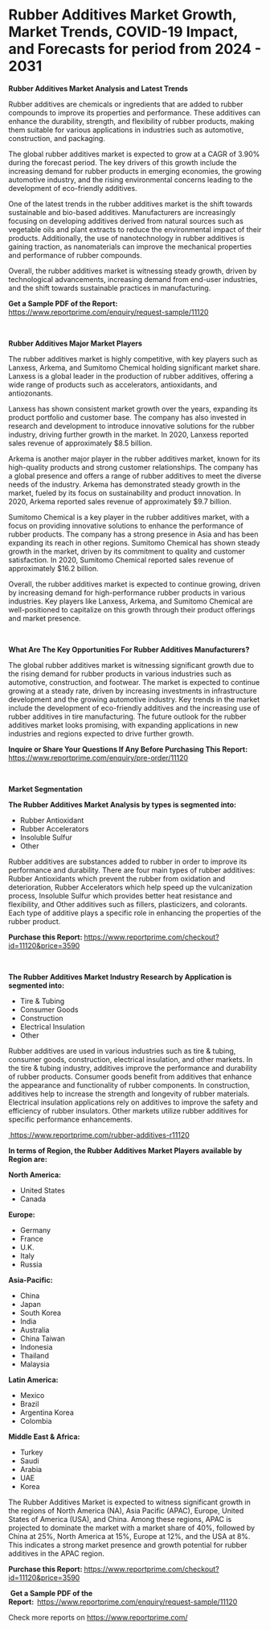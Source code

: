 <p><h1>Rubber Additives Market Growth, Market Trends, COVID-19 Impact, and Forecasts for period from 2024 - 2031</h1></p><p><strong>Rubber Additives Market Analysis and Latest Trends</strong></p>
<p><p>Rubber additives are chemicals or ingredients that are added to rubber compounds to improve its properties and performance. These additives can enhance the durability, strength, and flexibility of rubber products, making them suitable for various applications in industries such as automotive, construction, and packaging.</p><p>The global rubber additives market is expected to grow at a CAGR of 3.90% during the forecast period. The key drivers of this growth include the increasing demand for rubber products in emerging economies, the growing automotive industry, and the rising environmental concerns leading to the development of eco-friendly additives.</p><p>One of the latest trends in the rubber additives market is the shift towards sustainable and bio-based additives. Manufacturers are increasingly focusing on developing additives derived from natural sources such as vegetable oils and plant extracts to reduce the environmental impact of their products. Additionally, the use of nanotechnology in rubber additives is gaining traction, as nanomaterials can improve the mechanical properties and performance of rubber compounds.</p><p>Overall, the rubber additives market is witnessing steady growth, driven by technological advancements, increasing demand from end-user industries, and the shift towards sustainable practices in manufacturing.</p></p>
<p><strong>Get a Sample PDF of the Report:&nbsp;</strong> <a href="https://www.reportprime.com/enquiry/request-sample/11120">https://www.reportprime.com/enquiry/request-sample/11120</a></p>
<p>&nbsp;</p>
<p><strong>Rubber Additives Major Market Players</strong></p>
<p><p>The rubber additives market is highly competitive, with key players such as Lanxess, Arkema, and Sumitomo Chemical holding significant market share. Lanxess is a global leader in the production of rubber additives, offering a wide range of products such as accelerators, antioxidants, and antiozonants.</p><p>Lanxess has shown consistent market growth over the years, expanding its product portfolio and customer base. The company has also invested in research and development to introduce innovative solutions for the rubber industry, driving further growth in the market. In 2020, Lanxess reported sales revenue of approximately $8.5 billion.</p><p>Arkema is another major player in the rubber additives market, known for its high-quality products and strong customer relationships. The company has a global presence and offers a range of rubber additives to meet the diverse needs of the industry. Arkema has demonstrated steady growth in the market, fueled by its focus on sustainability and product innovation. In 2020, Arkema reported sales revenue of approximately $9.7 billion.</p><p>Sumitomo Chemical is a key player in the rubber additives market, with a focus on providing innovative solutions to enhance the performance of rubber products. The company has a strong presence in Asia and has been expanding its reach in other regions. Sumitomo Chemical has shown steady growth in the market, driven by its commitment to quality and customer satisfaction. In 2020, Sumitomo Chemical reported sales revenue of approximately $16.2 billion.</p><p>Overall, the rubber additives market is expected to continue growing, driven by increasing demand for high-performance rubber products in various industries. Key players like Lanxess, Arkema, and Sumitomo Chemical are well-positioned to capitalize on this growth through their product offerings and market presence.</p></p>
<p>&nbsp;</p>
<p><strong>What Are The Key Opportunities For Rubber Additives Manufacturers?</strong></p>
<p><p>The global rubber additives market is witnessing significant growth due to the rising demand for rubber products in various industries such as automotive, construction, and footwear. The market is expected to continue growing at a steady rate, driven by increasing investments in infrastructure development and the growing automotive industry. Key trends in the market include the development of eco-friendly additives and the increasing use of rubber additives in tire manufacturing. The future outlook for the rubber additives market looks promising, with expanding applications in new industries and regions expected to drive further growth.</p></p>
<p><strong>Inquire or Share Your Questions If Any Before Purchasing This Report:</strong> <a href="https://www.reportprime.com/enquiry/pre-order/11120">https://www.reportprime.com/enquiry/pre-order/11120</a></p>
<p>&nbsp;</p>
<p><strong>Market Segmentation</strong></p>
<p><strong>The Rubber Additives Market Analysis by types is segmented into:</strong></p>
<p><ul><li>Rubber Antioxidant</li><li>Rubber Accelerators</li><li>Insoluble Sulfur</li><li>Other</li></ul></p>
<p><p>Rubber additives are substances added to rubber in order to improve its performance and durability. There are four main types of rubber additives: Rubber Antioxidants which prevent the rubber from oxidation and deterioration, Rubber Accelerators which help speed up the vulcanization process, Insoluble Sulfur which provides better heat resistance and flexibility, and Other additives such as fillers, plasticizers, and colorants. Each type of additive plays a specific role in enhancing the properties of the rubber product.</p></p>
<p><strong>Purchase this Report:&nbsp;</strong><a href="https://www.reportprime.com/checkout?id=11120&price=3590">https://www.reportprime.com/checkout?id=11120&price=3590</a></p>
<p>&nbsp;</p>
<p><strong>The Rubber Additives Market Industry Research by Application is segmented into:</strong></p>
<p><ul><li>Tire & Tubing</li><li>Consumer Goods</li><li>Construction</li><li>Electrical Insulation</li><li>Other</li></ul></p>
<p><p>Rubber additives are used in various industries such as tire & tubing, consumer goods, construction, electrical insulation, and other markets. In the tire & tubing industry, additives improve the performance and durability of rubber products. Consumer goods benefit from additives that enhance the appearance and functionality of rubber components. In construction, additives help to increase the strength and longevity of rubber materials. Electrical insulation applications rely on additives to improve the safety and efficiency of rubber insulators. Other markets utilize rubber additives for specific performance enhancements.</p></p>
<p><a href="https://www.reportprime.com/rubber-additives-r11120">&nbsp;https://www.reportprime.com/rubber-additives-r11120</a></p>
<p><strong>In terms of Region, the Rubber Additives Market Players available by Region are:</strong></p>
<p>
    <p> <strong> North America: </strong>
        <ul>
            <li>United States</li>
            <li>Canada</li>
        </ul>
        </p> 
    <p> <strong> Europe: </strong>
        <ul>
            <li>Germany</li>
            <li>France</li>
            <li>U.K.</li>
            <li>Italy</li>
            <li>Russia</li>
        </ul>
        </p> 
    <p> <strong> Asia-Pacific: </strong>
        <ul>
            <li>China</li>
            <li>Japan</li>
            <li>South Korea</li>
            <li>India</li>
            <li>Australia</li>
            <li>China Taiwan</li>
            <li>Indonesia</li>
            <li>Thailand</li>
            <li>Malaysia</li>
        </ul>
        </p> 
    <p> <strong> Latin America: </strong>
        <ul>
            <li>Mexico</li>
            <li>Brazil</li>
            <li>Argentina Korea</li>
            <li>Colombia</li>
        </ul>
        </p> 
    <p> <strong> Middle East & Africa: </strong>
        <ul>
            <li>Turkey</li>
            <li>Saudi</li>
            <li>Arabia</li>
            <li>UAE</li>
            <li>Korea</li>
        </ul>
    </p>
    </p>
<p><p>The Rubber Additives Market is expected to witness significant growth in the regions of North America (NA), Asia Pacific (APAC), Europe, United States of America (USA), and China. Among these regions, APAC is projected to dominate the market with a market share of 40%, followed by China at 25%, North America at 15%, Europe at 12%, and the USA at 8%. This indicates a strong market presence and growth potential for rubber additives in the APAC region.</p></p>
<p><strong>Purchase this Report: </strong><a href="https://www.reportprime.com/checkout?id=11120&price=3590">https://www.reportprime.com/checkout?id=11120&price=3590</a></p>
<p>&nbsp;<strong>Get a Sample PDF of the Report:&nbsp;&nbsp;</strong><a href="https://www.reportprime.com/enquiry/request-sample/11120">https://www.reportprime.com/enquiry/request-sample/11120</a></p>
<p><strong></strong></p>
<p>Check more reports on <a href="https://www.reportprime.com/">https://www.reportprime.com/</a></p>
